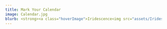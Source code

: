 ```yaml
---
title: Mark Your Calendar
image: Calendar.jpg
blurb: <strong><a class="hoverImage">Iridescence<img src="assets/Iridescence2025.jpg"/></a></strong><br/>&nbsp;&nbsp;3pm March 16, 2024 @ Holy Rosary Cathedral<br/><strong>Celtic/Folksong Concert</strong><br/>&nbsp;&nbsp;June (date TBA)<br/>
---
```

